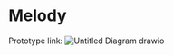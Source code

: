 # Melody
Prototype link:
![Untitled Diagram drawio](https://user-images.githubusercontent.com/75212292/193000177-bce86501-7571-41b0-9dfa-692a22fbfa47.png)


